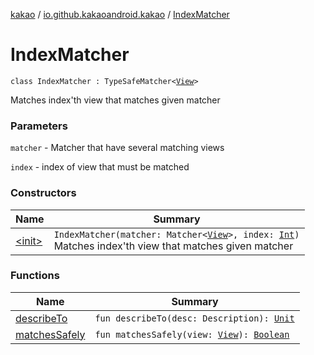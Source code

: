 [kakao](../../index.md) / [io.github.kakaoandroid.kakao](../index.md) / [IndexMatcher](./index.md)

# IndexMatcher

`class IndexMatcher : TypeSafeMatcher<`[`View`](https://developer.android.com/reference/android/view/View.html)`>`

Matches index'th view that matches given matcher

### Parameters

`matcher` - Matcher that have several matching views

`index` - index of view that must be matched

### Constructors

| Name | Summary |
|---|---|
| [&lt;init&gt;](-init-.md) | `IndexMatcher(matcher: Matcher<`[`View`](https://developer.android.com/reference/android/view/View.html)`>, index: `[`Int`](https://kotlinlang.org/api/latest/jvm/stdlib/kotlin/-int/index.html)`)`<br>Matches index'th view that matches given matcher |

### Functions

| Name | Summary |
|---|---|
| [describeTo](describe-to.md) | `fun describeTo(desc: Description): `[`Unit`](https://kotlinlang.org/api/latest/jvm/stdlib/kotlin/-unit/index.html) |
| [matchesSafely](matches-safely.md) | `fun matchesSafely(view: `[`View`](https://developer.android.com/reference/android/view/View.html)`): `[`Boolean`](https://kotlinlang.org/api/latest/jvm/stdlib/kotlin/-boolean/index.html) |
